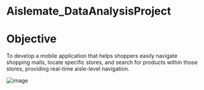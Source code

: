 # Aislemate_DataAnalysisProject

# Objective
To develop a mobile application
 that helps shoppers easily
 navigate shopping malls, locate
 specific stores, and search for
 products within those stores,
 providing real-time aisle-level
 navigation.


![image](https://github.com/user-attachments/assets/43b84f5b-d14e-4183-bf94-31e065feb05f)

